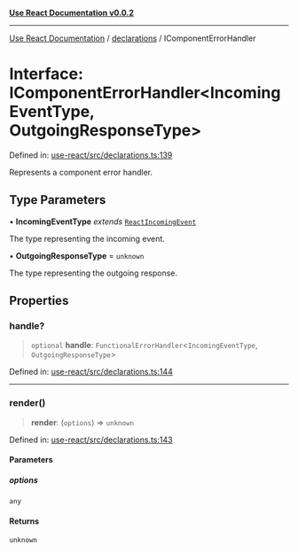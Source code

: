 [**Use React Documentation v0.0.2**](../../README.md)

***

[Use React Documentation](../../modules.md) / [declarations](../README.md) / IComponentErrorHandler

# Interface: IComponentErrorHandler\<IncomingEventType, OutgoingResponseType\>

Defined in: [use-react/src/declarations.ts:139](https://github.com/stonemjs/use-react/blob/35b6e6a63b128df8b7d2db68dda3eb3286adfc69/src/declarations.ts#L139)

Represents a component error handler.

## Type Parameters

• **IncomingEventType** *extends* [`ReactIncomingEvent`](../type-aliases/ReactIncomingEvent.md)

The type representing the incoming event.

• **OutgoingResponseType** = `unknown`

The type representing the outgoing response.

## Properties

### handle?

> `optional` **handle**: `FunctionalErrorHandler`\<`IncomingEventType`, `OutgoingResponseType`\>

Defined in: [use-react/src/declarations.ts:144](https://github.com/stonemjs/use-react/blob/35b6e6a63b128df8b7d2db68dda3eb3286adfc69/src/declarations.ts#L144)

***

### render()

> **render**: (`options`) => `unknown`

Defined in: [use-react/src/declarations.ts:143](https://github.com/stonemjs/use-react/blob/35b6e6a63b128df8b7d2db68dda3eb3286adfc69/src/declarations.ts#L143)

#### Parameters

##### options

`any`

#### Returns

`unknown`
